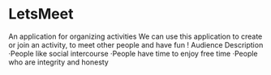 # LetsMeet
An application for organizing activities
	We can use this application to create or join an activity, to meet other people and have fun !
Audience Description
	·People like social intercourse
	·People have time to enjoy free time
	·People who are integrity and honesty